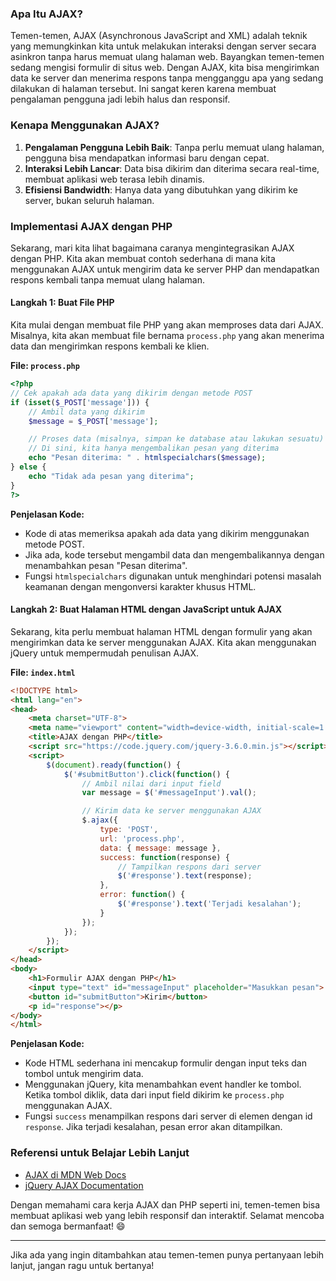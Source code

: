 ### Apa Itu AJAX?

Temen-temen, AJAX (Asynchronous JavaScript and XML) adalah teknik yang memungkinkan kita untuk melakukan interaksi dengan server secara asinkron tanpa harus memuat ulang halaman web. Bayangkan temen-temen sedang mengisi formulir di situs web. Dengan AJAX, kita bisa mengirimkan data ke server dan menerima respons tanpa mengganggu apa yang sedang dilakukan di halaman tersebut. Ini sangat keren karena membuat pengalaman pengguna jadi lebih halus dan responsif.

### Kenapa Menggunakan AJAX?

1. **Pengalaman Pengguna Lebih Baik**: Tanpa perlu memuat ulang halaman, pengguna bisa mendapatkan informasi baru dengan cepat.
2. **Interaksi Lebih Lancar**: Data bisa dikirim dan diterima secara real-time, membuat aplikasi web terasa lebih dinamis.
3. **Efisiensi Bandwidth**: Hanya data yang dibutuhkan yang dikirim ke server, bukan seluruh halaman.

### Implementasi AJAX dengan PHP

Sekarang, mari kita lihat bagaimana caranya mengintegrasikan AJAX dengan PHP. Kita akan membuat contoh sederhana di mana kita menggunakan AJAX untuk mengirim data ke server PHP dan mendapatkan respons kembali tanpa memuat ulang halaman.

#### Langkah 1: Buat File PHP

Kita mulai dengan membuat file PHP yang akan memproses data dari AJAX. Misalnya, kita akan membuat file bernama `process.php` yang akan menerima data dan mengirimkan respons kembali ke klien.

**File: `process.php`**

```php
<?php
// Cek apakah ada data yang dikirim dengan metode POST
if (isset($_POST['message'])) {
    // Ambil data yang dikirim
    $message = $_POST['message'];

    // Proses data (misalnya, simpan ke database atau lakukan sesuatu)
    // Di sini, kita hanya mengembalikan pesan yang diterima
    echo "Pesan diterima: " . htmlspecialchars($message);
} else {
    echo "Tidak ada pesan yang diterima";
}
?>
```

**Penjelasan Kode:**
- Kode di atas memeriksa apakah ada data yang dikirim menggunakan metode POST.
- Jika ada, kode tersebut mengambil data dan mengembalikannya dengan menambahkan pesan "Pesan diterima".
- Fungsi `htmlspecialchars` digunakan untuk menghindari potensi masalah keamanan dengan mengonversi karakter khusus HTML.

#### Langkah 2: Buat Halaman HTML dengan JavaScript untuk AJAX

Sekarang, kita perlu membuat halaman HTML dengan formulir yang akan mengirimkan data ke server menggunakan AJAX. Kita akan menggunakan jQuery untuk mempermudah penulisan AJAX.

**File: `index.html`**

```html
<!DOCTYPE html>
<html lang="en">
<head>
    <meta charset="UTF-8">
    <meta name="viewport" content="width=device-width, initial-scale=1.0">
    <title>AJAX dengan PHP</title>
    <script src="https://code.jquery.com/jquery-3.6.0.min.js"></script>
    <script>
        $(document).ready(function() {
            $('#submitButton').click(function() {
                // Ambil nilai dari input field
                var message = $('#messageInput').val();

                // Kirim data ke server menggunakan AJAX
                $.ajax({
                    type: 'POST',
                    url: 'process.php',
                    data: { message: message },
                    success: function(response) {
                        // Tampilkan respons dari server
                        $('#response').text(response);
                    },
                    error: function() {
                        $('#response').text('Terjadi kesalahan');
                    }
                });
            });
        });
    </script>
</head>
<body>
    <h1>Formulir AJAX dengan PHP</h1>
    <input type="text" id="messageInput" placeholder="Masukkan pesan">
    <button id="submitButton">Kirim</button>
    <p id="response"></p>
</body>
</html>
```

**Penjelasan Kode:**
- Kode HTML sederhana ini mencakup formulir dengan input teks dan tombol untuk mengirim data.
- Menggunakan jQuery, kita menambahkan event handler ke tombol. Ketika tombol diklik, data dari input field dikirim ke `process.php` menggunakan AJAX.
- Fungsi `success` menampilkan respons dari server di elemen dengan id `response`. Jika terjadi kesalahan, pesan error akan ditampilkan.

### Referensi untuk Belajar Lebih Lanjut

- [AJAX di MDN Web Docs](https://developer.mozilla.org/en-US/docs/Web/Guide/AJAX)
- [jQuery AJAX Documentation](https://api.jquery.com/jquery.ajax/)

Dengan memahami cara kerja AJAX dan PHP seperti ini, temen-temen bisa membuat aplikasi web yang lebih responsif dan interaktif. Selamat mencoba dan semoga bermanfaat! 😄

---

Jika ada yang ingin ditambahkan atau temen-temen punya pertanyaan lebih lanjut, jangan ragu untuk bertanya!
